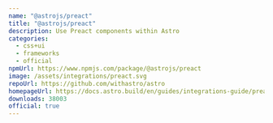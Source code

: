 ```yaml
---
name: "@astrojs/preact"
title: "@astrojs/preact"
description: Use Preact components within Astro
categories:
  - css+ui
  - frameworks
  - official
npmUrl: https://www.npmjs.com/package/@astrojs/preact
image: /assets/integrations/preact.svg
repoUrl: https://github.com/withastro/astro
homepageUrl: https://docs.astro.build/en/guides/integrations-guide/preact/
downloads: 38003
official: true
---
```


